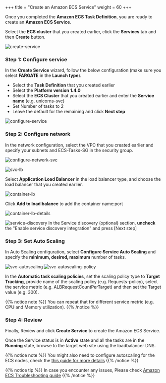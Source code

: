 +++
title = "Create an Amazon ECS Service"
weight = 60
+++

Once you completed the **Amazon ECS Task Definition**, you are ready to create an **Amazon ECS Service**.

Select the **ECS cluster** that you created earlier, click the **Services** tab and then **Create** button.

![create-service](/ecs/create-service.png)

### Step 1: Configure service

In the **Create Service** wizard, follow the below configuration (make sure you select **FARGATE** in the **Launch type**).  

- Select the **Task Definition** that you created earlier  
- Select the **Platform version 1.4.0**                                                                           
- Select the **ECS Cluster** that you created earlier and enter the **Service name** (e.g. unicorns-svc)                                   
- Set Number of tasks to 2  
- Leave the default for the remaining and click **Next step**  


![configure-service](/ecs/configure-service.png)

### Step 2: Configure network

In the network configuration, select the VPC that you created earlier and specify your subnets and ECS-Tasks-SG in the security group.

![configure-network-svc](/ecs/configure-network-svc.png)


![svc-lb](/ecs/svc-lb.png)

Select **Application Load Balancer** in the load balancer type, and choose the load balancer that you created earlier.

![container-lb](/ecs/container-lb.png)

Click **Add to load balance** to add the container name:port

![container-lb-details](/ecs/container-lb-details.png)


![service-discovery](/ecs/service-discovery.png)
In the Service discovery (optional) section, **uncheck** the "Enable service discovery integration" and press [Next step]

### Step 3: Set Auto Scaling

In Auto Scaling configuration, select **Configure Service Auto Scaling** and specify the **minimum, desired, maximum** number of tasks.

![svc-autoscaling](/ecs/svc-autoscaling.png)
![svc-autoscaling-policy](/ecs/svc-autoscaling-policy.png)

In the **Automatic task scaling policies**, set the scaling policy type to **Target Tracking**, provide name of the scaling policy (e.g. Requests-policy), select the service metric (e.g. ALBRequestCountPerTarget) and then set the Target value (e.g. 300).

{{% notice note %}}
You can repeat that for different service metric (e.g. CPU and Memory utilization).
{{% /notice %}}  

### Step 4: Review

Finally, Review and click **Create Service** to create the Amazon ECS Service.

Once the Service status is in **Active** state and all the tasks are in the **Running** state, browse to the target web site using the loadbalancer DNS.

{{% notice note %}}
You might also need to configure autoscaling for the ECS nodes, check the [this guide for more details](https://docs.aws.amazon.com/AmazonECS/latest/developerguide/cloudwatch_alarm_autoscaling.html)
{{% /notice %}}  


{{% notice tip %}}
In case you encounter any issues, Please check [Amazon ECS Troubleshooting guide](https://docs.aws.amazon.com/AmazonECS/latest/developerguide/troubleshooting.html)
{{% /notice %}}
